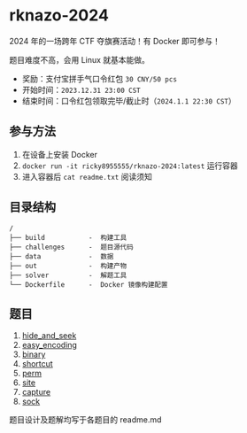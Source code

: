 # rknazo-2024

2024 年的一场跨年 CTF 夺旗赛活动！有 Docker 即可参与！

题目难度不高，会用 Linux 就基本能做。

- 奖励：支付宝拼手气口令红包 `30 CNY/50 pcs`
- 开始时间：`2023.12.31 23:00 CST`
- 结束时间：口令红包领取完毕/截止时（`2024.1.1 22:30 CST`）

## 参与方法

1. 在设备上安装 Docker
2. `docker run -it ricky8955555/rknazo-2024:latest` 运行容器
3. 进入容器后 `cat readme.txt` 阅读须知

## 目录结构

```
/
├── build           -  构建工具
├── challenges      -  题目源代码
├── data            -  数据
├── out             -  构建产物
├── solver          -  解题工具
└── Dockerfile      -  Docker 镜像构建配置
```

## 题目

1. [hide_and_seek](challenges/1/)
2. [easy_encoding](challenges/2/)
3. [binary](challenges/3/)
4. [shortcut](challenges/4/)
5. [perm](challenges/5/)
6. [site](challenges/6/)
7. [capture](challenges/7/)
8. [sock](challenges/8/)

题目设计及题解均写于各题目的 readme.md
